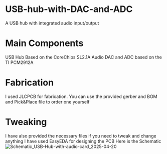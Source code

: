 # USB-hub-with-DAC-and-ADC
A USB hub with integrated audio input/output

# Main Components
USB Hub Based on the CoreChips SL2.1A
Audio DAC and ADC based on the TI PCM2912A
# Fabrication
I used JLCPCB for fabrication. You can use the provided gerber and BOM and Pick&Place file to order one yourself
# Tweaking
I have also provided the necessary files if you need to tweak and change anything
I have used EasyEDA for designing the PCB
Here is the Schematic
![Schematic_USB-Hub-with-audio-card_2025-04-20](https://github.com/user-attachments/assets/f08f7157-8704-4773-a261-cdedf22febfc)
